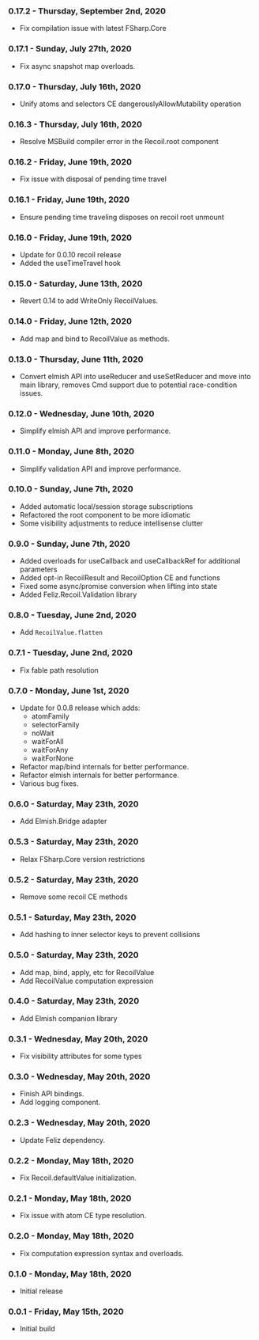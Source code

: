 ### 0.17.2 - Thursday, September 2nd, 2020
* Fix compilation issue with latest FSharp.Core

### 0.17.1 - Sunday, July 27th, 2020
* Fix async snapshot map overloads.

### 0.17.0 - Thursday, July 16th, 2020
* Unify atoms and selectors CE dangerouslyAllowMutability operation

### 0.16.3 - Thursday, July 16th, 2020
* Resolve MSBuild compiler error in the Recoil.root component

### 0.16.2 - Friday, June 19th, 2020
* Fix issue with disposal of pending time travel

### 0.16.1 - Friday, June 19th, 2020
* Ensure pending time traveling disposes on recoil root unmount

### 0.16.0 - Friday, June 19th, 2020
* Update for 0.0.10 recoil release
* Added the useTimeTravel hook

### 0.15.0 - Saturday, June 13th, 2020
* Revert 0.14 to add WriteOnly RecoilValues.

### 0.14.0 - Friday, June 12th, 2020
* Add map and bind to RecoilValue as methods.

### 0.13.0 - Thursday, June 11th, 2020
* Convert elmish API into useReducer and useSetReducer and move into main library, removes Cmd support due to potential race-condition issues.

### 0.12.0 - Wednesday, June 10th, 2020
* Simplify elmish API and improve performance.

### 0.11.0 - Monday, June 8th, 2020
* Simplify validation API and improve performance.

### 0.10.0 - Sunday, June 7th, 2020
* Added automatic local/session storage subscriptions
* Refactored the root component to be more idiomatic
* Some visibility adjustments to reduce intellisense clutter

### 0.9.0 - Sunday, June 7th, 2020
* Added overloads for useCallback and useCallbackRef for additional parameters
* Added opt-in RecoilResult and RecoilOption CE and functions
* Fixed some async/promise conversion when lifting into state
* Added Feliz.Recoil.Validation library

### 0.8.0 - Tuesday, June 2nd, 2020
* Add `RecoilValue.flatten`

### 0.7.1 - Tuesday, June 2nd, 2020
* Fix fable path resolution

### 0.7.0 - Monday, June 1st, 2020
* Update for 0.0.8 release which adds:
  * atomFamily
  * selectorFamily
  * noWait
  * waitForAll
  * waitForAny
  * waitForNone
* Refactor map/bind internals for better performance.
* Refactor elmish internals for better performance.
* Various bug fixes.

### 0.6.0 - Saturday, May 23th, 2020
* Add Elmish.Bridge adapter

### 0.5.3 - Saturday, May 23th, 2020
* Relax FSharp.Core version restrictions

### 0.5.2 - Saturday, May 23th, 2020
* Remove some recoil CE methods

### 0.5.1 - Saturday, May 23th, 2020
* Add hashing to inner selector keys to prevent collisions

### 0.5.0 - Saturday, May 23th, 2020
* Add map, bind, apply, etc for RecoilValue
* Add RecoilValue computation expression

### 0.4.0 - Saturday, May 23th, 2020
* Add Elmish companion library

### 0.3.1 - Wednesday, May 20th, 2020
* Fix visibility attributes for some types

### 0.3.0 - Wednesday, May 20th, 2020
* Finish API bindings.
* Add logging component.

### 0.2.3 - Wednesday, May 20th, 2020
* Update Feliz dependency.

### 0.2.2 - Monday, May 18th, 2020
* Fix Recoil.defaultValue initialization.

### 0.2.1 - Monday, May 18th, 2020
* Fix issue with atom CE type resolution.

### 0.2.0 - Monday, May 18th, 2020
* Fix computation expression syntax and overloads.

### 0.1.0 - Monday, May 18th, 2020
* Initial release

### 0.0.1 - Friday, May 15th, 2020
* Initial build
